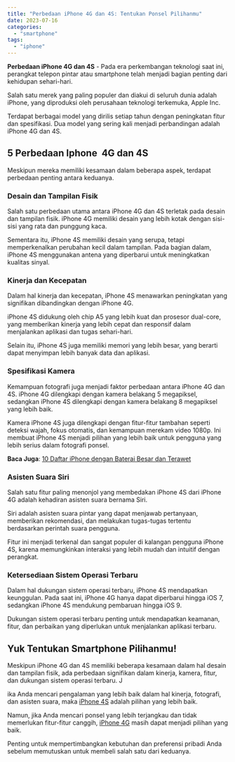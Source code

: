 ```yaml
---
title: "Perbedaan iPhone 4G dan 4S: Tentukan Ponsel Pilihanmu"
date: 2023-07-16
categories: 
  - "smartphone"
tags: 
  - "iphone"
---
```


**Perbedaan iPhone 4G dan 4S** - Pada era perkembangan teknologi saat ini, perangkat telepon pintar atau smartphone telah menjadi bagian penting dari kehidupan sehari-hari.

Salah satu merek yang paling populer dan diakui di seluruh dunia adalah iPhone, yang diproduksi oleh perusahaan teknologi terkemuka, Apple Inc.

Terdapat berbagai model yang dirilis setiap tahun dengan peningkatan fitur dan spesifikasi. Dua model yang sering kali menjadi perbandingan adalah iPhone 4G dan 4S.

## 5 Perbedaan Iphone  4G dan 4S

Meskipun mereka memiliki kesamaan dalam beberapa aspek, terdapat perbedaan penting antara keduanya.

### Desain dan Tampilan Fisik

Salah satu perbedaan utama antara iPhone 4G dan 4S terletak pada desain dan tampilan fisik. iPhone 4G memiliki desain yang lebih kotak dengan sisi-sisi yang rata dan punggung kaca.

Sementara itu, iPhone 4S memiliki desain yang serupa, tetapi memperkenalkan perubahan kecil dalam tampilan. Pada bagian dalam, iPhone 4S menggunakan antena yang diperbarui untuk meningkatkan kualitas sinyal.

### Kinerja dan Kecepatan

Dalam hal kinerja dan kecepatan, iPhone 4S menawarkan peningkatan yang signifikan dibandingkan dengan iPhone 4G.

iPhone 4S didukung oleh chip A5 yang lebih kuat dan prosesor dual-core, yang memberikan kinerja yang lebih cepat dan responsif dalam menjalankan aplikasi dan tugas sehari-hari.

Selain itu, iPhone 4S juga memiliki memori yang lebih besar, yang berarti dapat menyimpan lebih banyak data dan aplikasi.

### Spesifikasi Kamera

Kemampuan fotografi juga menjadi faktor perbedaan antara iPhone 4G dan 4S. iPhone 4G dilengkapi dengan kamera belakang 5 megapiksel, sedangkan iPhone 4S dilengkapi dengan kamera belakang 8 megapiksel yang lebih baik.

Kamera iPhone 4S juga dilengkapi dengan fitur-fitur tambahan seperti deteksi wajah, fokus otomatis, dan kemampuan merekam video 1080p. Ini membuat iPhone 4S menjadi pilihan yang lebih baik untuk pengguna yang lebih serius dalam fotografi ponsel.

**Baca Juga**: [10 Daftar iPhone dengan Baterai Besar dan Terawet](https://ajiekusumadhany.com/iphone-dengan-baterai-besar-dan-terawet/)

### Asisten Suara Siri

Salah satu fitur paling menonjol yang membedakan iPhone 4S dari iPhone 4G adalah kehadiran asisten suara bernama Siri.

Siri adalah asisten suara pintar yang dapat menjawab pertanyaan, memberikan rekomendasi, dan melakukan tugas-tugas tertentu berdasarkan perintah suara pengguna.

Fitur ini menjadi terkenal dan sangat populer di kalangan pengguna iPhone 4S, karena memungkinkan interaksi yang lebih mudah dan intuitif dengan perangkat.

### Ketersediaan Sistem Operasi Terbaru

Dalam hal dukungan sistem operasi terbaru, iPhone 4S mendapatkan keunggulan. Pada saat ini, iPhone 4G hanya dapat diperbarui hingga iOS 7, sedangkan iPhone 4S mendukung pembaruan hingga iOS 9.

Dukungan sistem operasi terbaru penting untuk mendapatkan keamanan, fitur, dan perbaikan yang diperlukan untuk menjalankan aplikasi terbaru.

## Yuk Tentukan Smartphone Pilihanmu!

Meskipun iPhone 4G dan 4S memiliki beberapa kesamaan dalam hal desain dan tampilan fisik, ada perbedaan signifikan dalam kinerja, kamera, fitur, dan dukungan sistem operasi terbaru. J

ika Anda mencari pengalaman yang lebih baik dalam hal kinerja, fotografi, dan asisten suara, maka [iPhone 4S](https://www.gsmarena.com/apple_iphone_4s-4212.php) adalah pilihan yang lebih baik.

Namun, jika Anda mencari ponsel yang lebih terjangkau dan tidak memerlukan fitur-fitur canggih, [iPhone 4G](https://www.gsmarena.com/apple_iphone_4-3275.php) masih dapat menjadi pilihan yang baik.

Penting untuk mempertimbangkan kebutuhan dan preferensi pribadi Anda sebelum memutuskan untuk membeli salah satu dari keduanya.
